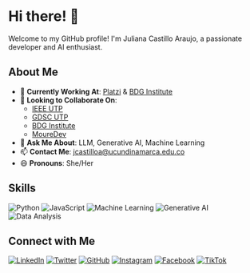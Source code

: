 # Hi there! 👋
Welcome to my GitHub profile! I'm Juliana Castillo Araujo, a passionate developer and AI enthusiast. 
## About Me
- 🔭 **Currently Working At**: [Platzi](https://platzi.com) & [BDG Institute](https://bdginstitute.edu.co/)
- 👯 **Looking to Collaborate On**: 
  - [IEEE UTP](https://www.ieee.org)
  - [GDSC UTP](https://developers.google.com/community/gdsc)
  - [BDG Institute](https://bdginstitute.edu.co/)
  - [MoureDev](https://moure.dev)
- 💬 **Ask Me About**: LLM, Generative AI, Machine Learning
- 📫 **Contact Me**: jcastilloa@ucundinamarca.edu.co
- 😄 **Pronouns**: She/Her
## Skills
![Python](https://img.shields.io/badge/Python-3776AB?style=for-the-badge&logo=python&logoColor=white)
![JavaScript](https://img.shields.io/badge/JavaScript-F7DF1E?style=for-the-badge&logo=javascript&logoColor=black)
![Machine Learning](https://img.shields.io/badge/Machine%20Learning-FF6F00?style=for-the-badge&logo=machine-learning&logoColor=white)
![Generative AI](https://img.shields.io/badge/Generative%20AI-00D1A4?style=for-the-badge&logo=ai&logoColor=white)
![Data Analysis](https://img.shields.io/badge/Data%20Analysis-4CAF50?style=for-the-badge&logo=data-analysis&logoColor=white)
## Connect with Me
[![LinkedIn](https://img.shields.io/badge/LinkedIn-0A66C2?style=for-the-badge&logo=linkedin&logoColor=white)](https://www.linkedin.com/in/julianacastilloaraujo)
[![Twitter](https://img.shields.io/badge/Twitter-1DA1F2?style=for-the-badge&logo=twitter&logoColor=white)](https://twitter.com/jcastilloaraujo)
[![GitHub](https://img.shields.io/badge/GitHub-181717?style=for-the-badge&logo=github&logoColor=white)](https://github.com/julianacastilloaraujo)
[![Instagram](https://img.shields.io/badge/Instagram-E4405F?style=for-the-badge&logo=instagram&logoColor=white)](https://instagram.com/julianacastilloaraujo)
[![Facebook](https://img.shields.io/badge/Facebook-1877F2?style=for-the-badge&logo=facebook&logoColor=white)](https://facebook.com/julianacastilloaraujo)
[![TikTok](https://img.shields.io/badge/TikTok-000000?style=for-the-badge&logo=tiktok&logoColor=white)](https://tiktok.com/@julianacastilloaraujo)
